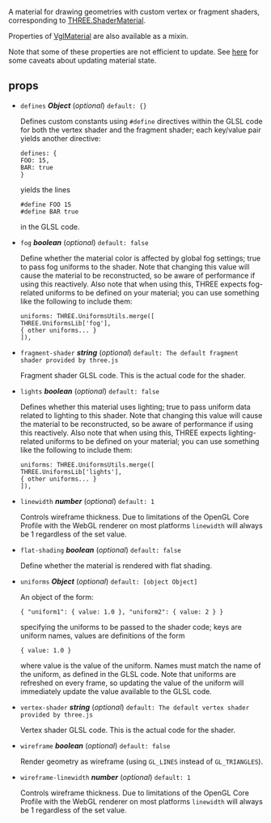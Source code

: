 A material for drawing geometries with custom vertex or fragment shaders, corresponding to
[THREE.ShaderMaterial](https://threejs.org/docs/index.html#api/materials/ShaderMaterial).

Properties of [VglMaterial](vgl-material) are also available as a mixin.

Note that some of these properties are not efficient to update. See
[here](https://threejs.org/docs/#manual/en/introduction/How-to-update-things) for some caveats
about updating material state. 

## props 

- `defines` ***Object*** (*optional*) `default: {}` 

  Defines custom constants using `#define` directives within the GLSL code for both the vertex
  shader and the fragment shader; each key/value pair yields another directive:
  ```
  defines: {
  FOO: 15,
  BAR: true
  }
  ```
  yields the lines
  ```
  #define FOO 15
  #define BAR true
  ```
  in the GLSL code. 

- `fog` ***boolean*** (*optional*) `default: false` 

  Define whether the material color is affected by global fog settings; true to pass fog
  uniforms to the shader. Note that changing this value will cause the material to be
  reconstructed, so be aware of performance if using this reactively. Also note that when using
  this, THREE expects fog-related uniforms to be defined on your material; you can use
  something like the following to include them:
  ```
  uniforms: THREE.UniformsUtils.merge([
  THREE.UniformsLib['fog'],
  { other uniforms... }
  ]),
  ``` 

- `fragment-shader` ***string*** (*optional*) `default: The default fragment shader provided by three.js` 

  Fragment shader GLSL code. This is the actual code for the shader. 

- `lights` ***boolean*** (*optional*) `default: false` 

  Defines whether this material uses lighting; true to pass uniform data related to lighting to
  this shader. Note that changing this value will cause the material to be reconstructed, so be
  aware of performance if using this reactively. Also note that when using this, THREE expects
  lighting-related uniforms to be defined on your material; you can use something like the
  following to include them:
  ```
  uniforms: THREE.UniformsUtils.merge([
  THREE.UniformsLib['lights'],
  { other uniforms... }
  ]),
  ``` 

- `linewidth` ***number*** (*optional*) `default: 1` 

  Controls wireframe thickness. Due to limitations of the OpenGL Core Profile with the WebGL
  renderer on most platforms `linewidth` will always be 1 regardless of the set value. 

- `flat-shading` ***boolean*** (*optional*) `default: false` 

  Define whether the material is rendered with flat shading. 

- `uniforms` ***Object*** (*optional*) `default: [object Object]` 

  An object of the form:
  ```
  { "uniform1": { value: 1.0 }, "uniform2": { value: 2 } }
  ```
  specifying the uniforms to be passed to the shader code; keys are uniform names, values are
  definitions of the form
  ```
  { value: 1.0 }
  ```
  where value is the value of the uniform. Names must match the name of the uniform, as defined
  in the GLSL code. Note that uniforms are refreshed on every frame, so updating the value of
  the uniform will immediately update the value available to the GLSL code. 

- `vertex-shader` ***string*** (*optional*) `default: The default vertex shader provided by three.js` 

  Vertex shader GLSL code. This is the actual code for the shader. 

- `wireframe` ***boolean*** (*optional*) `default: false` 

  Render geometry as wireframe (using `GL_LINES` instead of `GL_TRIANGLES`). 

- `wireframe-linewidth` ***number*** (*optional*) `default: 1` 

  Controls wireframe thickness. Due to limitations of the OpenGL Core Profile with the WebGL
  renderer on most platforms `linewidth` will always be 1 regardless of the set value. 

